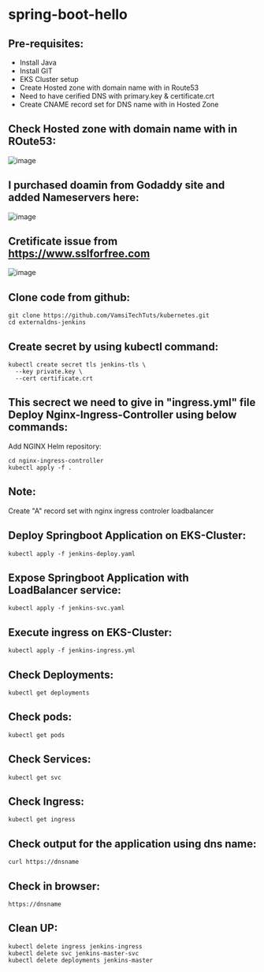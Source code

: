 # spring-boot-hello

Pre-requisites:
-----
  - Install Java
  - Install GIT
  - EKS Cluster setup
  - Create Hosted zone with domain name with in Route53
  - Need to have cerified DNS with primary.key & certificate.crt
  - Create CNAME record set for DNS name with in Hosted Zone

Check Hosted zone with domain name with in ROute53:
-----------

![image](https://user-images.githubusercontent.com/63221837/87849166-fcb49780-c903-11ea-82e3-223ac37d408d.png)

I purchased doamin from Godaddy site and added Nameservers here:
---

![image](https://user-images.githubusercontent.com/63221837/87849183-279eeb80-c904-11ea-9a5d-0f6688c42293.png)

Cretificate issue from https://www.sslforfree.com
----

![image](https://user-images.githubusercontent.com/63221837/87849220-7187d180-c904-11ea-9329-3b168331d2f0.png)

Clone code from github:
-------------
    git clone https://github.com/VamsiTechTuts/kubernetes.git
    cd externaldns-jenkins

Create secret by using kubectl command:
-----------
    kubectl create secret tls jenkins-tls \
      --key private.key \
      --cert certificate.crt
      
This secrect we need to give in "ingress.yml" file
Deploy Nginx-Ingress-Controller using below commands:
-----------
Add NGINX Helm repository:

    cd nginx-ingress-controller
    kubectl apply -f .

Note:
----
Create "A" record set with nginx ingress controler loadbalancer

Deploy Springboot Application on EKS-Cluster:
------------
    kubectl apply -f jenkins-deploy.yaml
Expose Springboot Application with LoadBalancer service:
-----------
    kubectl apply -f jenkins-svc.yaml
Execute ingress on EKS-Cluster:
---------
    kubectl apply -f jenkins-ingress.yml
Check Deployments:
--------
    kubectl get deployments
Check pods:
--------
    kubectl get pods
Check Services:
--------
    kubectl get svc
Check Ingress:
---------
    kubectl get ingress
Check output for the application using dns name:
--------
    curl https://dnsname
Check in browser:
-----
    https://dnsname

Clean UP:
------
    kubectl delete ingress jenkins-ingress
    kubectl delete svc jenkins-master-svc
    kubectl delete deployments jenkins-master
